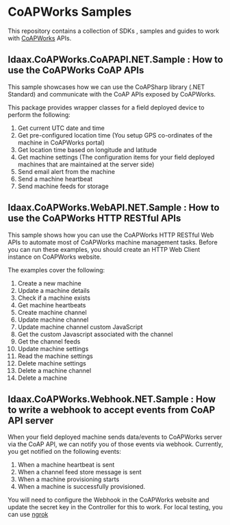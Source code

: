 # CoAPWorks Samples
This repository contains a collection of SDKs , samples and guides to work with [CoAPWorks](https://coapworks.com) APIs.

## Idaax.CoAPWorks.CoAPAPI.NET.Sample : How to use the CoAPWorks CoAP APIs
This sample showcases how we can use the CoAPSharp library (.NET Standard) and communicate with the CoAP APIs exposed by CoAPWorks.

This package provides wrapper classes for a field deployed device to perform the following:

1. Get current UTC date and time
2. Get pre-configured location time (You setup GPS co-ordinates of the machine in CoAPWorks portal)
3. Get location time based on longitude and latitude
4. Get machine settings (The configuration items for your field deployed machines that are maintained at the server side)
5. Send email alert from the machine
6. Send a machine heartbeat
7. Send machine feeds for storage

## Idaax.CoAPWorks.WebAPI.NET.Sample : How to use the CoAPWorks HTTP RESTful APIs
This sample shows how you can use the CoAPWorks HTTP RESTful Web APIs to automate most of CoAPWorks machine management tasks.
Before you can run these examples, you should create an HTTP Web Client instance on CoAPWorks website. 

The examples cover the following:
1. Create a new machine
2. Update a machine details
3. Check if a machine exists
4. Get machine heartbeats
5. Create machine channel
6. Update machine channel
7. Update machine channel custom JavaScript
8. Get the custom Javascript associated with the channel
9. Get the channel feeds
10. Update machine settings
11. Read the machine settings
12. Delete machine settings
13. Delete a machine channel
14. Delete a machine

## Idaax.CoAPWorks.Webhook.NET.Sample : How to write a webhook to accept events from CoAP API server
When your field deployed machine sends data/events to CoAPWorks server via the CoAP API, we can notify you of those events via webhook. Currently, you get notified on the following events:
1. When a machine heartbeat is sent
2. When a channel feed store message is sent
3. When a machine provisioning starts 
4. When a machine is successfully provisioned.

You will need to configure the Webhook in the CoAPWorks website and update the secret key in the Controller for this to work.
For local testing, you can use [ngrok](https://ngrok.com/)
